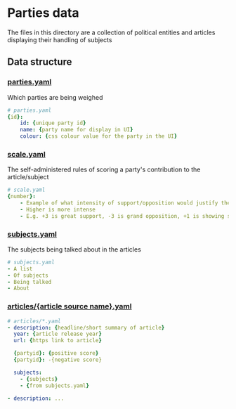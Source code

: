 # Parties data

The files in this directory are a collection of political entities and articles displaying their handling of subjects

## Data structure
### [parties.yaml](parties.yaml)
Which parties are being weighed
```yaml
# parties.yaml
{id}:
    id: {unique party id}
    name: {party name for display in UI}
    colour: {css colour value for the party in the UI}
```

### [scale.yaml](scale.yaml)
The self-administered rules of scoring a party's contribution to the article/subject
```yaml
# scale.yaml
{number}:
    - Example of what intensity of support/opposition would justify the number score above
    - Higher is more intense
    - E.g. +3 is great support, -3 is grand opposition, +1 is showing some signs of caring, -1 is negligence...
```

### [subjects.yaml](subjects.yaml)
The subjects being talked about in the articles
```yaml
# subjects.yaml
- A list
- Of subjects
- Being talked
- About
```

### [articles/{article source name}.yaml](articles/)
```yaml
# articles/*.yaml
- description: {headline/short summary of article}
  year: {article release year}
  url: {https link to article}

  {partyid}: {positive score}
  {partyid}: -{negative score}

  subjects:
    - {subjects}
    - {from subjects.yaml}

- description: ...

```